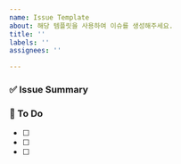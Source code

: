 ```yaml
---
name: Issue Template
about: 해당 템플릿을 사용하여 이슈를 생성해주세요.
title: ''
labels: ''
assignees: ''

---
```


### ✅ Issue Summary

> 

### 📝 To Do

- [ ]
- [ ]
- [ ]